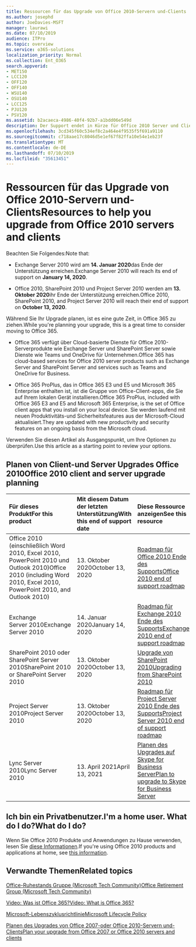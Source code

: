 ```yaml
---
title: Ressourcen für das Upgrade von Office 2010-Servern und-Clients
ms.author: josephd
author: JoeDavies-MSFT
manager: laurawi
ms.date: 07/10/2019
audience: ITPro
ms.topic: overview
ms.service: o365-solutions
localization_priority: Normal
ms.collection: Ent_O365
search.appverid:
- MET150
- LCC120
- OFF120
- OFF140
- WSU140
- OSU140
- LCC125
- PJU120
- PSV120
ms.assetid: b2acaeca-4986-40f4-92b7-a1bdd06e549d
description: Der Support endet in Kürze für Office 2010 Server und Clientanwendungen, und es sind keine benutzerdefinierten Support Vereinbarungen verfügbar. Verwenden Sie diesen Artikel, um mit der Planung des Upgrades jetzt zu beginnen.
ms.openlocfilehash: 3cd345f60c534ef8c2a464e4f9535f5f691a9110
ms.sourcegitcommit: c718aae17c8046d5e1ef67f82ffa10e54e1eb23f
ms.translationtype: MT
ms.contentlocale: de-DE
ms.lasthandoff: 07/10/2019
ms.locfileid: "35613451"
---
```

# <a name="resources-to-help-you-upgrade-from-office-2010-servers-and-clients"></a><span data-ttu-id="c7304-104">Ressourcen für das Upgrade von Office 2010-Servern und-Clients</span><span class="sxs-lookup"><span data-stu-id="c7304-104">Resources to help you upgrade from Office 2010 servers and clients</span></span>

<span data-ttu-id="c7304-105">Beachten Sie Folgendes:</span><span class="sxs-lookup"><span data-stu-id="c7304-105">Note that:</span></span>

- <span data-ttu-id="c7304-106">Exchange Server 2010 wird am **14. Januar 2020**das Ende der Unterstützung erreichen.</span><span class="sxs-lookup"><span data-stu-id="c7304-106">Exchange Server 2010 will reach its end of support on **January 14, 2020**.</span></span> 

- <span data-ttu-id="c7304-107">Office 2010, SharePoint 2010 und Project Server 2010 werden am **13. Oktober 2020**ihr Ende der Unterstützung erreichen.</span><span class="sxs-lookup"><span data-stu-id="c7304-107">Office 2010, SharePoint 2010, and Project Server 2010 will reach their end of support on **October 13, 2020**.</span></span> 

<span data-ttu-id="c7304-108">Während Sie Ihr Upgrade planen, ist es eine gute Zeit, in Office 365 zu ziehen.</span><span class="sxs-lookup"><span data-stu-id="c7304-108">While you're planning your upgrade, this is a great time to consider moving to Office 365.</span></span> 

- <span data-ttu-id="c7304-109">Office 365 verfügt über Cloud-basierte Dienste für Office 2010-Serverprodukte wie Exchange Server und SharePoint Server sowie Dienste wie Teams und OneDrive für Unternehmen.</span><span class="sxs-lookup"><span data-stu-id="c7304-109">Office 365 has cloud-based services for Office 2010 server products such as Exchange Server and SharePoint Server and services such as Teams and OneDrive for Business.</span></span> 

- <span data-ttu-id="c7304-110">Office 365 ProPlus, das in Office 365 E3 und E5 und Microsoft 365 Enterprise enthalten ist, ist die Gruppe von Office-Client-apps, die Sie auf Ihrem lokalen Gerät installieren.</span><span class="sxs-lookup"><span data-stu-id="c7304-110">Office 365 ProPlus, included with Office 365 E3 and E5 and Microsoft 365 Enterprise, is the set of Office client apps that you install on your local device.</span></span> <span data-ttu-id="c7304-111">Sie werden laufend mit neuen Produktivitäts-und Sicherheitsfeatures aus der Microsoft-Cloud aktualisiert.</span><span class="sxs-lookup"><span data-stu-id="c7304-111">They are updated with new productivity and security features on an ongoing basis from the Microsoft cloud.</span></span>

<span data-ttu-id="c7304-112">Verwenden Sie diesen Artikel als Ausgangspunkt, um Ihre Optionen zu überprüfen.</span><span class="sxs-lookup"><span data-stu-id="c7304-112">Use this article as a starting point to review your options.</span></span>
      
## <a name="office-2010-client-and-server-upgrade-planning"></a><span data-ttu-id="c7304-113">Planen von Client-und Server Upgrades Office 2010</span><span class="sxs-lookup"><span data-stu-id="c7304-113">Office 2010 client and server upgrade planning</span></span>
  
|<span data-ttu-id="c7304-114">**Für dieses Produkt**</span><span class="sxs-lookup"><span data-stu-id="c7304-114">**For this product**</span></span>|<span data-ttu-id="c7304-115">**Mit diesem Datum der letzten Unterstützung**</span><span class="sxs-lookup"><span data-stu-id="c7304-115">**With this end of support date**</span></span>|<span data-ttu-id="c7304-116">**Diese Ressource anzeigen**</span><span class="sxs-lookup"><span data-stu-id="c7304-116">**See this resource**</span></span>|
|:-----|:-----|:-----|
|<span data-ttu-id="c7304-117">Office 2010 (einschließlich Word 2010, Excel 2010, PowerPoint 2010 und Outlook 2010)</span><span class="sxs-lookup"><span data-stu-id="c7304-117">Office 2010 (including Word 2010, Excel 2010, PowerPoint 2010, and Outlook 2010)</span></span>  <br/> | <span data-ttu-id="c7304-118">13. Oktober 2020</span><span class="sxs-lookup"><span data-stu-id="c7304-118">October 13, 2020</span></span> |[<span data-ttu-id="c7304-119">Roadmap für Office 2010 Ende des Supports</span><span class="sxs-lookup"><span data-stu-id="c7304-119">Office 2010 end of support roadmap</span></span>](https://docs.microsoft.com/DeployOffice/office-2010-end-support-roadmap) <br/> |
|<span data-ttu-id="c7304-120">Exchange Server 2010</span><span class="sxs-lookup"><span data-stu-id="c7304-120">Exchange Server 2010</span></span>  <br/> | <span data-ttu-id="c7304-121">14. Januar 2020</span><span class="sxs-lookup"><span data-stu-id="c7304-121">January 14, 2020</span></span>  |[<span data-ttu-id="c7304-122">Roadmap für Exchange 2010 Ende des Supports</span><span class="sxs-lookup"><span data-stu-id="c7304-122">Exchange 2010 end of support roadmap</span></span>](exchange-2010-end-of-support.md) <br/> |
|<span data-ttu-id="c7304-123">SharePoint 2010 oder SharePoint Server 2010</span><span class="sxs-lookup"><span data-stu-id="c7304-123">SharePoint 2010 or SharePoint Server 2010</span></span>  <br/> | <span data-ttu-id="c7304-124">13. Oktober 2020</span><span class="sxs-lookup"><span data-stu-id="c7304-124">October 13, 2020</span></span> |[<span data-ttu-id="c7304-125">Upgrade von SharePoint 2010</span><span class="sxs-lookup"><span data-stu-id="c7304-125">Upgrading from SharePoint 2010</span></span>](upgrade-from-sharepoint-2010.md) <br/> |
|<span data-ttu-id="c7304-126">Project Server 2010</span><span class="sxs-lookup"><span data-stu-id="c7304-126">Project Server 2010</span></span> <br/> | <span data-ttu-id="c7304-127">13. Oktober 2020</span><span class="sxs-lookup"><span data-stu-id="c7304-127">October 13, 2020</span></span> | [<span data-ttu-id="c7304-128">Roadmap für Project Server 2010 Ende des Supports</span><span class="sxs-lookup"><span data-stu-id="c7304-128">Project Server 2010 end of support roadmap</span></span>](project-server-2010-end-of-support.md) <br/> |
|<span data-ttu-id="c7304-129">Lync Server 2010</span><span class="sxs-lookup"><span data-stu-id="c7304-129">Lync Server 2010</span></span> <br/> | <span data-ttu-id="c7304-130">13. April 2021</span><span class="sxs-lookup"><span data-stu-id="c7304-130">April 13, 2021</span></span> | [<span data-ttu-id="c7304-131">Planen des Upgrades auf Skype for Business Server</span><span class="sxs-lookup"><span data-stu-id="c7304-131">Plan to upgrade to Skype for Business Server</span></span>](https://docs.microsoft.com/skypeforbusiness/plan-your-deployment/upgrade) <br/> |
    
## <a name="im-a-home-user-what-do-i-do"></a><span data-ttu-id="c7304-132">Ich bin ein Privatbenutzer.</span><span class="sxs-lookup"><span data-stu-id="c7304-132">I'm a home user.</span></span> <span data-ttu-id="c7304-133">What do I do?</span><span class="sxs-lookup"><span data-stu-id="c7304-133">What do I do?</span></span>

<span data-ttu-id="c7304-134">Wenn Sie Office 2010 Produkte und Anwendungen zu Hause verwenden, lesen Sie [diese Informationen](plan-upgrade-previous-versions-office.md#im-a-home-user-what-do-i-do).</span><span class="sxs-lookup"><span data-stu-id="c7304-134">If you're using Office 2010 products and applications at home, see [this information](plan-upgrade-previous-versions-office.md#im-a-home-user-what-do-i-do).</span></span>

## <a name="related-topics"></a><span data-ttu-id="c7304-135">Verwandte Themen</span><span class="sxs-lookup"><span data-stu-id="c7304-135">Related topics</span></span>

[<span data-ttu-id="c7304-136">Office-Ruhestands Gruppe (Microsoft Tech Community)</span><span class="sxs-lookup"><span data-stu-id="c7304-136">Office Retirement Group (Microsoft Tech Community)</span></span>](https://go.microsoft.com/fwlink/?linkid=842065)
  
[<span data-ttu-id="c7304-137">Video: Was ist Office 365?</span><span class="sxs-lookup"><span data-stu-id="c7304-137">Video: What is Office 365?</span></span>](https://support.office.com/article/847caf12-2589-452c-8aca-1c009797678b.aspx)
  
[<span data-ttu-id="c7304-138">Microsoft-Lebenszyklusrichtlinie</span><span class="sxs-lookup"><span data-stu-id="c7304-138">Microsoft Lifecycle Policy</span></span>](https://go.microsoft.com/fwlink/?linkid=865200)

[<span data-ttu-id="c7304-139">Planen des Upgrades von Office 2007-oder Office 2010-Servern und-Clients</span><span class="sxs-lookup"><span data-stu-id="c7304-139">Plan your upgrade from Office 2007 or Office 2010 servers and clients</span></span>](plan-upgrade-previous-versions-office.md)

